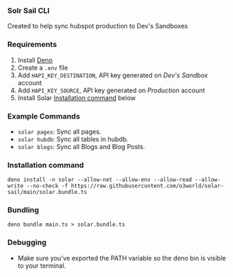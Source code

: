 ### Solr Sail CLI

Created to help sync hubspot production to Dev's Sandboxes

### Requirements

1. Install [Deno](https://deno.land/#installation)
2. Create a `.env` file
3. Add `HAPI_KEY_DESTINATION`, API key generated on *Dev's Sandbox* account
4. Add `HAPI_KEY_SOURCE`, API key generated on *Production* account
5. Install Solar [Installation command](https://github.com/o3world/solar-sail#installation-command) below

### Example Commands

* `solar pages`: Sync all pages.
* `solar hubdb`: Sync all tables in hubdb.
* `solar blogs`: Sync all Blogs and Blog Posts.

### Installation command

`deno install -n solar --allow-net --allow-env --allow-read --allow-write --no-check -f https://raw.githubusercontent.com/o3world/solar-sail/main/solar.bundle.ts`

### Bundling

`deno bundle main.ts > solar.bundle.ts`

### Debugging

* Make sure you've exported the PATH variable so the deno bin is visible to your terminal.